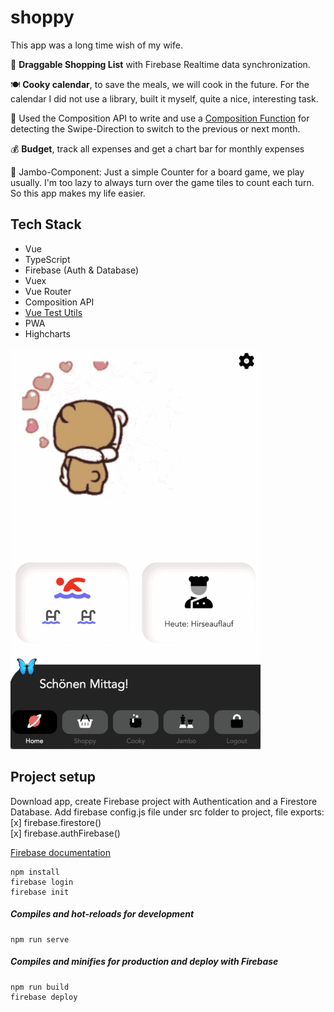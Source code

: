 # shoppy

This app was a long time wish of my wife.

🛒 **Draggable Shopping List** with Firebase Realtime data synchronization.

🍽 **Cooky calendar**, to save the meals, we will cook in the future.
For the calendar I did not use a library, built it myself, quite a nice, interesting task.

📲 Used the Composition API to write and use a [Composition Function](https://github.com/LPF33/shoppy/blob/master/src/composables/useDetectSwipe.js) for detecting the Swipe-Direction to switch to the previous or next month.

💰 **Budget**, track all expenses and get a chart bar for monthly expenses

🎲 Jambo-Component: Just a simple Counter for a board game, we play usually. I'm too lazy to always turn over the game tiles to count each turn. So this app makes my life easier.

## Tech Stack

- Vue
- TypeScript
- Firebase (Auth & Database)
- Vuex
- Vue Router
- Composition API
- [Vue Test Utils](https://vue-test-utils.vuejs.org/)
- PWA
- Highcharts

![Shoppy](shoppy.gif)

## Project setup

Download app, create Firebase project with Authentication and a Firestore Database.
Add firebase config.js file under src folder to project, file exports:\
[x] firebase.firestore()\
[x] firebase.authFirebase()

[Firebase documentation](https://firebase.google.com/docs/build)

```
npm install
firebase login
firebase init
```

##### Compiles and hot-reloads for development

```
npm run serve
```

##### Compiles and minifies for production and deploy with Firebase

```
npm run build
firebase deploy
```
